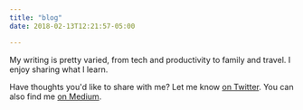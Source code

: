 ```yaml
---
title: "blog"
date: 2018-02-13T12:21:57-05:00

---
```


My writing is pretty varied, from tech and productivity to family and travel. I enjoy sharing what I learn.

Have thoughts you'd like to share with me? Let me know [on Twitter](https://twitter.com/adamtervort). You can also find me [on Medium](https://medium.com/@invisible_man).
